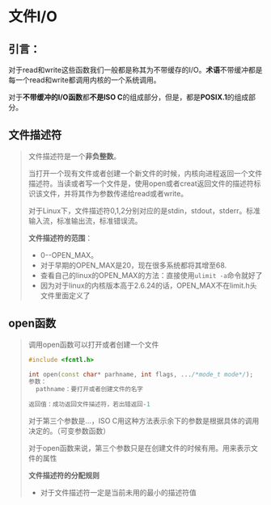 # 文件I/O

## 引言：

对于read和write这些函数我们一般都是称其为不带缓存的I/O。**术语**不带缓冲都是每一个read和write都调用内核的一个系统调用。

对于**不带缓冲的I/O函数**都**不是ISO C**的组成部分，但是，都是**POSIX.1**的组成部分。

## 文件描述符

>  文件描述符是一个**非负整数**。
>
> 当打开一个现有文件或者创建一个新文件的时候，内核向进程返回一个文件描述符。当读或者写一个文件是，使用open或者creat返回文件的描述符标识该文件，并将其作为参数传递给read或者write。
>
> 对于Linux下，文件描述符0,1,2分别对应的是stdin，stdout，stderr。标准输入流，标准输出流，标准错误流。
>
> **文件描述符的范围**：
>
> - 0--OPEN_MAX。
> - 对于早期的OPEN_MAX是20，现在很多系统都将其增至68.
> - 查看自己的linux的OPEN_MAX的方法：直接使用`ulimit -a`命令就好了
> - 因为对于linux的内核版本高于2.6.24的话，OPEN_MAX不在limit.h头文件里面定义了



## open函数

> 调用open函数可以打开或者创建一个文件	
>
> ``` c++
> #include <fcntl.h>
> 
> int open(const char* parhname, int flags, .../*mode_t mode*/);
> 参数：
> 	pathname：要打开或者创建文件的名字
> 	
> 返回值：成功返回文件描述符，若出错返回-1
> ```
>
> 对于第三个参数是...，ISO C用这种方法表示余下的参数是根据具体的调用决定的。（可变参数函数）
>
> 对于open函数来说，第三个参数只是在创建文件的时候有用。用来表示文件的属性
>
> **文件描述符的分配规则**
>
> - 对于文件描述符一定是当前未用的最小的描述符值




